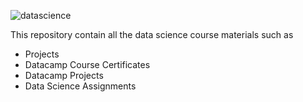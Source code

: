 ![datascience](https://user-images.githubusercontent.com/60270854/85165581-7adb3b00-b27f-11ea-9066-741d1dd4e16d.png)

This repository contain all the data science course materials such as
- Projects
- Datacamp Course Certificates
- Datacamp Projects
- Data Science Assignments

